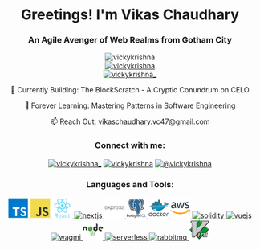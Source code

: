<div align="center">
    <h1>Greetings! I'm Vikas Chaudhary </h1>
    <h3>An Agile Avenger of Web Realms from Gotham City</h3>
    <img src="https://komarev.com/ghpvc/?username=vickykrishna" alt="vickykrishna" />
    <br/>
    <a href="https://github.com/ryo-ma/github-profile-trophy"><img src="https://github-profile-trophy.vercel.app/?username=vickykrishna" alt="vickykrishna" /></a>
    <br/>
    <a href="https://twitter.com/vickykrishna_" target="blank"><img src="https://img.shields.io/twitter/follow/vickykrishna_?logo=twitter&style=for-the-badge" alt="vickykrishna_" /></a>
    <br/>
    <p>🔭 Currently Building: The BlockScratch - A Cryptic Conundrum on CELO</p>
    <p>🌱 Forever Learning: Mastering Patterns in Software Engineering</p>
    <p>📫 Reach Out: vikaschaudhary.vc47@gmail.com</p>
    <h3>Connect with me:</h3>
    <a href="https://twitter.com/vicky_vc47" target="blank"><img align="center" src="https://raw.githubusercontent.com/rahuldkjain/github-profile-readme-generator/master/src/images/icons/Social/twitter.svg" alt="vickykrishna_" height="30" width="40" /></a>
    <a href="https://www.linkedin.com/in/vikas-chaudhary-1b3478153/" target="blank"><img align="center" src="https://raw.githubusercontent.com/rahuldkjain/github-profile-readme-generator/master/src/images/icons/Social/linked-in-alt.svg" alt="vickykrishna" height="30" width="40" /></a>
    <a href="https://hashnode.com/@vickykrishna" target="blank"><img align="center" src="https://raw.githubusercontent.com/rahuldkjain/github-profile-readme-generator/master/src/images/icons/Social/hashnode.svg" alt="@vickykrishna" height="30" width="40" /></a>
    <br/>
    <h3>Languages and Tools:</h3>
    <a href="https://www.typescriptlang.org/" target="_blank" rel="noreferrer">
        <img src="https://raw.githubusercontent.com/devicons/devicon/master/icons/typescript/typescript-original.svg" alt="typescript" width="40" height="40"/>
    </a>
    <a href="https://www.javascript.com/" target="_blank" rel="noreferrer">
        <img src="https://raw.githubusercontent.com/devicons/devicon/master/icons/javascript/javascript-original.svg" alt="javascript" width="40" height="40"/>
    </a>
    <a href="https://reactjs.org/" target="_blank" rel="noreferrer">
        <img src="https://raw.githubusercontent.com/devicons/devicon/master/icons/react/react-original-wordmark.svg" alt="react" width="40" height="40"/>
    </a>
    <a href="https://nextjs.org/" target="_blank" rel="noreferrer">
        <img src="https://www.vectorlogo.zone/logos/nextjs/nextjs-icon.svg" alt="nextjs" width="40" height="40"/>
    </a>
    <a href="https://expressjs.com" target="_blank" rel="noreferrer">
        <img src="https://raw.githubusercontent.com/devicons/devicon/master/icons/express/express-original-wordmark.svg" alt="express" width="40" height="40"/>
    </a>
    <a href="https://www.postgresql.org" target="_blank" rel="noreferrer">
        <img src="https://raw.githubusercontent.com/devicons/devicon/master/icons/postgresql/postgresql-original-wordmark.svg" alt="postgresql" width="40" height="40"/>
    </a>
    <a href="https://www.docker.com/" target="_blank" rel="noreferrer">
        <img src="https://raw.githubusercontent.com/devicons/devicon/master/icons/docker/docker-original-wordmark.svg" alt="docker" width="40" height="40"/>
    </a>
    <a href="https://aws.amazon.com/" target="_blank" rel="noreferrer">
        <img src="https://raw.githubusercontent.com/devicons/devicon/master/icons/amazonwebservices/amazonwebservices-original-wordmark.svg" alt="aws" width="40" height="40"/>
    </a>
    <a href="https://soliditylang.org/" target="_blank" rel="noreferrer">
        <img src="https://www.vectorlogo.zone/logos/soliditylang/soliditylang-icon.svg" alt="solidity" width="40" height="40"/>
    </a>
    <a href="https://vuejs.org/" target="_blank" rel="noreferrer">
        <img src="https://www.vectorlogo.zone/logos/vuejs/vuejs-icon.svg" alt="vuejs" width="40" height="40"/>
    </a>
    <a href="https://wagmifun.org/" target="_blank" rel="noreferrer">
        <img src="https://wagmi.fun/favicon.ico" alt="wagmi" width="40" height="40"/>
    </a>
    <a href="https://nodejs.org/" target="_blank" rel="noreferrer">
        <img src="https://raw.githubusercontent.com/devicons/devicon/master/icons/nodejs/nodejs-original-wordmark.svg" alt="nodejs" width="40" height="40"/>
    </a>
    <a href="https://serverless.com/" target="_blank" rel="noreferrer">
        <img src="https://www.vectorlogo.zone/logos/serverless/serverless-icon.svg" alt="serverless" width="40" height="40"/>
    </a>
    <a href="https://www.rabbitmq.com/" target="_blank" rel="noreferrer">
        <img src="https://www.vectorlogo.zone/logos/rabbitmq/rabbitmq-icon.svg" alt="rabbitmq" width="40" height="40"/>
    </a>
    <a href="https://www.vim.org/" target="_blank" rel="noreferrer">
        <img src="https://raw.githubusercontent.com/devicons/devicon/master/icons/vim/vim-original.svg" alt="vim" width="40" height="40"/>
    </a>
</div>
